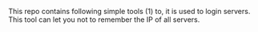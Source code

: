 This repo contains following simple tools
(1) to, it is used to login servers. This tool can let you not to remember the IP of all servers.
